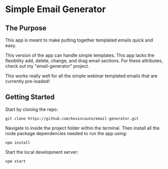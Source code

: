 Simple Email Generator
===============

The Purpose
-----------
This app is meant to make putting together templated emails quick and easy.

This version of the app can handle simple templates.  This app lacks the flexibility add, delete, change, and drag email sections.  For these attributes, check out my "email-generator" project.

This works really well for all the simple webinar templated emails that are currently pre-loaded!

Getting Started
---------------
Start by cloning the repo:
```
git clone https://github.com/kevincauto/email-generator.git
```
Navigate to inside the project folder within the terminal.
Then install all the node package dependencies needed to run the app using:
```
npm install
```
Start the local development server:
```
npm start
```



